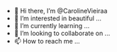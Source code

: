 - 👋 Hi there, I’m @CarolineVieiraa
- 👀 I’m interested in beautiful ...
- 🌱 I’m currently learning ...
- 💞️ I’m looking to collaborate on ...
- 📫 How to reach me ...

<!---
CarolineVieiraa/CarolineVieiraa is a ✨ special ✨ repository because its `README.md` (this file) appears on your GitHub profile.
You can click the Preview link to take a look at your changes.
--->
